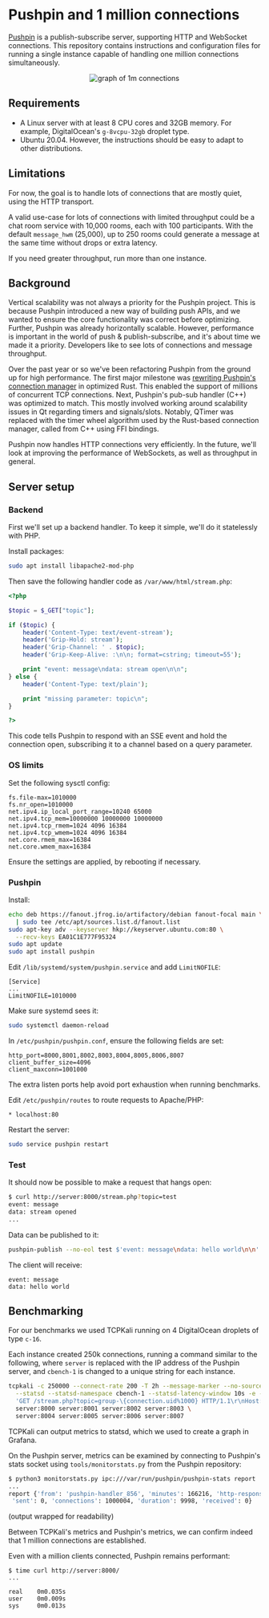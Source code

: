 # Pushpin and 1 million connections

[Pushpin](https://github.com/fanout/pushpin) is a publish-subscribe server, supporting HTTP and WebSocket connections. This repository contains instructions and configuration files for running a single instance capable of handling one million connections simultaneously.

<p align="center">
  <img src="https://pushpin.org/image/pushpin-c1m-graph.png" alt="graph of 1m connections"/>
</p>

## Requirements

* A Linux server with at least 8 CPU cores and 32GB memory. For example, DigitalOcean's `g-8vcpu-32gb` droplet type.
* Ubuntu 20.04. However, the instructions should be easy to adapt to other distributions.

## Limitations

For now, the goal is to handle lots of connections that are mostly quiet, using the HTTP transport.

A valid use-case for lots of connections with limited throughput could be a chat room service with 10,000 rooms, each with 100 participants. With the default `message_hwm` (25,000), up to 250 rooms could generate a message at the same time without drops or extra latency.

If you need greater throughput, run more than one instance.

## Background

Vertical scalability was not always a priority for the Pushpin project. This is because Pushpin introduced a new way of building push APIs, and we wanted to ensure the core functionality was correct before optimizing. Further, Pushpin was already horizontally scalable. However, performance is important in the world of push & publish-subscribe, and it's about time we made it a priority. Developers like to see lots of connections and message throughput.

Over the past year or so we've been refactoring Pushpin from the ground up for high performance. The first major milestone was [rewriting Pushpin's connection manager](https://blog.fanout.io/2020/08/11/rewriting-pushpins-connection-manager-in-rust/) in optimized Rust. This enabled the support of millions of concurrent TCP connections. Next, Pushpin's pub-sub handler (C++) was optimized to match. This mostly involved working around scalability issues in Qt regarding timers and signals/slots. Notably, QTimer was replaced with the timer wheel algorithm used by the Rust-based connection manager, called from C++ using FFI bindings.

Pushpin now handles HTTP connections very efficiently. In the future, we'll look at improving the performance of WebSockets, as well as throughput in general.

## Server setup

### Backend

First we'll set up a backend handler. To keep it simple, we'll do it statelessly with PHP.

Install packages:

```sh
sudo apt install libapache2-mod-php
```

Then save the following handler code as `/var/www/html/stream.php`:

```php
<?php

$topic = $_GET["topic"];

if ($topic) {
    header('Content-Type: text/event-stream');
    header('Grip-Hold: stream');
    header('Grip-Channel: ' . $topic);
    header('Grip-Keep-Alive: :\n\n; format=cstring; timeout=55');

    print "event: message\ndata: stream open\n\n";
} else {
    header('Content-Type: text/plain');

    print "missing parameter: topic\n";
}

?>
```

This code tells Pushpin to respond with an SSE event and hold the connection open, subscribing it to a channel based on a query parameter.

### OS limits

Set the following sysctl config:

```
fs.file-max=1010000
fs.nr_open=1010000
net.ipv4.ip_local_port_range=10240 65000
net.ipv4.tcp_mem=10000000 10000000 10000000
net.ipv4.tcp_rmem=1024 4096 16384
net.ipv4.tcp_wmem=1024 4096 16384
net.core.rmem_max=16384
net.core.wmem_max=16384
```

Ensure the settings are applied, by rebooting if necessary.

### Pushpin

Install:

```sh
echo deb https://fanout.jfrog.io/artifactory/debian fanout-focal main \
  | sudo tee /etc/apt/sources.list.d/fanout.list
sudo apt-key adv --keyserver hkp://keyserver.ubuntu.com:80 \
  --recv-keys EA01C1E777F95324
sudo apt update
sudo apt install pushpin
```

Edit `/lib/systemd/system/pushpin.service` and add `LimitNOFILE`:

```
[Service]
...
LimitNOFILE=1010000
```

Make sure systemd sees it:

```sh
sudo systemctl daemon-reload
```

In `/etc/pushpin/pushpin.conf`, ensure the following fields are set:

```
http_port=8000,8001,8002,8003,8004,8005,8006,8007
client_buffer_size=4096
client_maxconn=1001000
```

The extra listen ports help avoid port exhaustion when running benchmarks.

Edit `/etc/pushpin/routes` to route requests to Apache/PHP:

```
* localhost:80
```

Restart the server:

```sh
sudo service pushpin restart
```

### Test

It should now be possible to make a request that hangs open:

```sh
$ curl http://server:8000/stream.php?topic=test
event: message
data: stream opened
...
```

Data can be published to it:

```sh
pushpin-publish --no-eol test $'event: message\ndata: hello world\n\n'
```

The client will receive:

```
event: message
data: hello world
```

## Benchmarking

For our benchmarks we used TCPKali running on 4 DigitalOcean droplets of type `c-16`.

Each instance created 250k connections, running a command similar to the following, where `server` is replaced with the IP address of the Pushpin server, and `cbench-1` is changed to a unique string for each instance.

```sh
tcpkali -c 250000 --connect-rate 200 -T 2h --message-marker --no-source-bind \
  --statsd --statsd-namespace cbench-1 --statsd-latency-window 10s -e -1 \
  'GET /stream.php?topic=group-\{connection.uid%1000} HTTP/1.1\r\nHost: example.com\r\n\r\n' \
  server:8000 server:8001 server:8002 server:8003 \
  server:8004 server:8005 server:8006 server:8007
```

TCPKali can output metrics to statsd, which we used to create a graph in Grafana.

On the Pushpin server, metrics can be examined by connecting to Pushpin's stats socket using `tools/monitorstats.py` from the Pushpin repository:

```sh
$ python3 monitorstats.py ipc:///var/run/pushpin/pushpin-stats report
...
report {'from': 'pushpin-handler_856', 'minutes': 166216, 'http-response-sent': 0,
 'sent': 0, 'connections': 1000004, 'duration': 9998, 'received': 0}
```

(output wrapped for readability)

Between TCPKali's metrics and Pushpin's metrics, we can confirm indeed that 1 million connections are established.

Even with a million clients connected, Pushpin remains performant:

```
$ time curl http://server:8000/
...

real    0m0.035s
user    0m0.009s
sys     0m0.013s
```